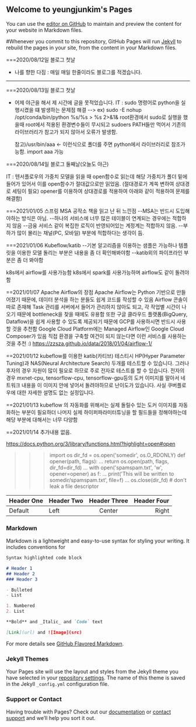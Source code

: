 ## Welcome to yeungjunkim's Pages

You can use the [editor on GitHub](https://github.com/yeungjunkim/yeungjunkim.github.io/edit/master/index.md) to maintain and preview the content for your website in Markdown files.

#Whenever you commit to this repository, GitHub Pages will run [Jekyll](https://jekyllrb.com/) to rebuild the pages in your site, from the content in your Markdown files.

===2020/08/12일 블로그 첫날 

- 나를 향한 다짐
  : 매일 매일 한줄이라도 블로그를 적겠습니다. 
--------------------------------------  
===2020/08/13일 블로그 첫날

- 어제 야근을 해서 제 시간에 글을 못적었습니다. 
IT : sudo 명령어로 python을 실행시켰을 떄 발생하는 문제점 해결 
     --> ex) sudo -E nohup /opt/conda/bin/python %s/%s > %s 2>&1&
     root환경에서 sudo로 실행을 했을때 root에서 적용된 환경변수들이 무시되고 sudoers PATH들만 먹어서 
     기존의 라이브러리가 참고가 되지 않아서 오류가 발생함. 
     
     참고)/usr/bin/aaa   <- 이런식으로 폴더를 주면 python에서 라이브러리로 참조가능함. import aaa 가능 

===2020/08/14일 블로그 둘째날(오늘도 야근)

IT : 텐서플로우의 가중치 모델을 읽을 때 open함수로 읽는데 해당 가중치가 폴더 밑에 들어가 있어서 이를 open함수가 
     절대값으로만 읽었음. (절대경로가 계쏙 변하여 상대경로 세팅이 필요)
     opener를 이용하여 상대경로를 적용하여 아래와 같이 적용하여 문제를 해결함)
     
===2021/01/05 
스프링 MSA 공작소 책을 읽고 난 뒤 느낀점
--MSA는 반드시 도입해야하는 방식은 아님.
--하나의 서비스에 너무 많은 테이블이 연계되는 경우에는 적합하지 않음
--금융 서비스 같이 복집한 로직이 반영되어있는 계정계는 적합하지 않음.
--부하가 많이 몰리는 채널(PC, 모바일) 부분에 적합하다는 생각이 듬.

===2021/01/06
Kubeflow/katib
--기본 알고리즘을 이용하는 샘플은 가능하나 템플릿을 이용한 모델 돌리는
  부분은 내용을 좀 더 확인해봐야함
--katib외의 파이프라인 부분은 좀 더 봐야함 

k8s에서 airflow를 사용가능함 
k8s에서 spark를 사용가능하며 airflow도 같이 돌려야함 

==2021/01/07
Apache Airflow의 장점
Apache Airflow는 Python 기반으로 만들어졌기 때문에, 데이터 분석을 하는 분들도 쉽게 코드를 작성할 수 있음
Airflow 콘솔이 따로 존재해 Task 관리를 서버에서 들어가 관리하지 않아도 되고, 각 작업별 시간이 나오기 때문에 bottleneck을 찾을 때에도 유용함
또한 구글 클라우드 플랫폼(BigQuery, Dataflow)을 쉽게 사용할 수 있도록 제공되기 때문에 GCP를 사용하시면 반드시 사용할 것을 추천함
Google Cloud Platform에는 Managed Airflow인 Google Cloud Composer가 있음
직접 환경을 구축할 여건이 되지 않는다면 이런 서비스를 사용하는 것을 추천 :)
https://zzsza.github.io/data/2018/01/04/airflow-1/


==2021/01/12
kubeflow를 이용한 katib(카티브) 테스티시 HP(Hyper Parameter Tuning)과 NAS(Neural Architecture Search) 두개를 
테스트할 수 있습니다. 그러나 후자의 경우 자원이 많이 필요로 하므로 주로 전자로 테스트를 할 수 있습니다. 
전자의 경우 mxnet-cpu, tensorflow-cpu, tensorflow-gpu등의 도커 이미지를 말아서 네트워크 내용을 이 이미지 안에 
넣어서 돌려야하므로 난이도가 있습니다. 사실 쿠버플로우에 대한 자세한 설명도 없는 실정입니다. 

==2021/01/13
kubeflow 의 자동화를 위해서는 실제
돌릴수 있는 도커 이미지를 자동화하는 부분이 필요하더 
나머지 실제 하이퍼파라미터튜닝을 할 필드들을 정해야하는데 
해당 부분에 대해서는 너무 다양함 

==2021/01/14
추가내용 없음. 

https://docs.python.org/3/library/functions.html?highlight=open#open

>>> import os
>>> dir_fd = os.open('somedir', os.O_RDONLY)
>>> def opener(path, flags):
...     return os.open(path, flags, dir_fd=dir_fd)
...
>>> with open('spamspam.txt', 'w', opener=opener) as f:
...     print('This will be written to somedir/spamspam.txt', file=f)
...
>>> os.close(dir_fd)  # don't leak a file descriptor


| Header One | Header Two | Header Three | Header Four |
| ---------- | :--------- | :----------: | ----------: |
| Default    | Left       | Center       | Right       |
  
### Markdown

Markdown is a lightweight and easy-to-use syntax for styling your writing. It includes conventions for

```markdown
Syntax highlighted code block

# Header 1
## Header 2
### Header 3

- Bulleted
- List

1. Numbered
2. List

**Bold** and _Italic_ and `Code` text

[Link](url) and ![Image](src)
```

For more details see [GitHub Flavored Markdown](https://guides.github.com/features/mastering-markdown/).

### Jekyll Themes

Your Pages site will use the layout and styles from the Jekyll theme you have selected in your [repository settings](https://github.com/yeungjunkim/yeungjunkim.github.io/settings). The name of this theme is saved in the Jekyll `_config.yml` configuration file.

### Support or Contact

Having trouble with Pages? Check out our [documentation](https://docs.github.com/categories/github-pages-basics/) or [contact support](https://github.com/contact) and we’ll help you sort it out.
